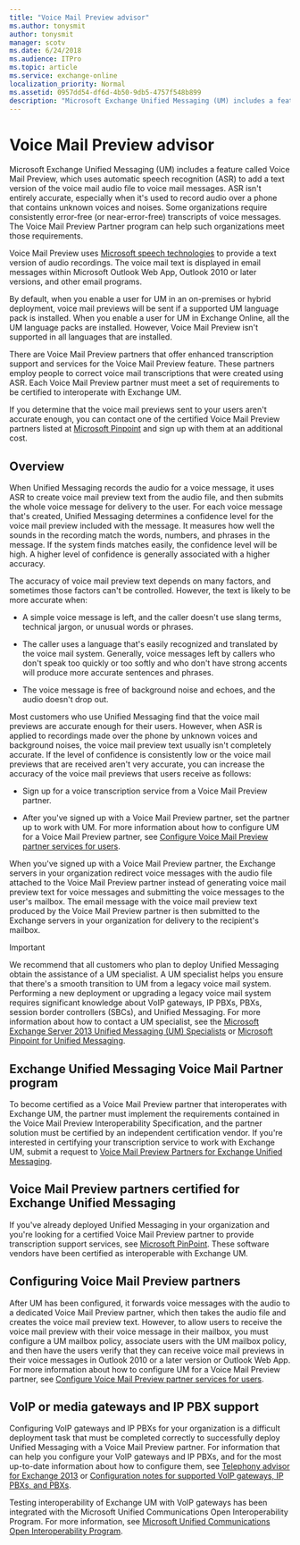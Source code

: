 ```yaml
---
title: "Voice Mail Preview advisor"
ms.author: tonysmit
author: tonysmit
manager: scotv
ms.date: 6/24/2018
ms.audience: ITPro
ms.topic: article
ms.service: exchange-online
localization_priority: Normal
ms.assetid: 0957dd54-df6d-4b50-9db5-4757f548b899
description: "Microsoft Exchange Unified Messaging (UM) includes a feature called Voice Mail Preview, which uses automatic speech recognition (ASR) to add a text version of the voice mail audio file to voice mail messages. ASR isn't entirely accurate, especially when it's used to record audio over a phone that contains unknown voices and noises. Some organizations require consistently error-free (or near-error-free) transcripts of voice messages. The Voice Mail Preview Partner program can help such organizations meet those requirements."
---
```


# Voice Mail Preview advisor

Microsoft Exchange Unified Messaging (UM) includes a feature called Voice Mail Preview, which uses automatic speech recognition (ASR) to add a text version of the voice mail audio file to voice mail messages. ASR isn't entirely accurate, especially when it's used to record audio over a phone that contains unknown voices and noises. Some organizations require consistently error-free (or near-error-free) transcripts of voice messages. The Voice Mail Preview Partner program can help such organizations meet those requirements.
  
Voice Mail Preview uses [Microsoft speech technologies](http://go.microsoft.com/fwlink/p/?linkId=187348) to provide a text version of audio recordings. The voice mail text is displayed in email messages within Microsoft Outlook Web App, Outlook 2010 or later versions, and other email programs. 
  
By default, when you enable a user for UM in an on-premises or hybrid deployment, voice mail previews will be sent if a supported UM language pack is installed. When you enable a user for UM in Exchange Online, all the UM language packs are installed. However, Voice Mail Preview isn't supported in all languages that are installed.
  
There are Voice Mail Preview partners that offer enhanced transcription support and services for the Voice Mail Preview feature. These partners employ people to correct voice mail transcriptions that were created using ASR. Each Voice Mail Preview partner must meet a set of requirements to be certified to interoperate with Exchange UM.
  
If you determine that the voice mail previews sent to your users aren't accurate enough, you can contact one of the certified Voice Mail Preview partners listed at [Microsoft Pinpoint](https://go.microsoft.com/fwlink/p/?LinkId=281966) and sign up with them at an additional cost. 
  
## Overview
<a name="overview"> </a>

When Unified Messaging records the audio for a voice message, it uses ASR to create voice mail preview text from the audio file, and then submits the whole voice message for delivery to the user. For each voice message that's created, Unified Messaging determines a confidence level for the voice mail preview included with the message. It measures how well the sounds in the recording match the words, numbers, and phrases in the message. If the system finds matches easily, the confidence level will be high. A higher level of confidence is generally associated with a higher accuracy.
  
The accuracy of voice mail preview text depends on many factors, and sometimes those factors can't be controlled. However, the text is likely to be more accurate when:
  
- A simple voice message is left, and the caller doesn't use slang terms, technical jargon, or unusual words or phrases.
    
- The caller uses a language that's easily recognized and translated by the voice mail system. Generally, voice messages left by callers who don't speak too quickly or too softly and who don't have strong accents will produce more accurate sentences and phrases.
    
- The voice message is free of background noise and echoes, and the audio doesn't drop out.
    
Most customers who use Unified Messaging find that the voice mail previews are accurate enough for their users. However, when ASR is applied to recordings made over the phone by unknown voices and background noises, the voice mail preview text usually isn't completely accurate. If the level of confidence is consistently low or the voice mail previews that are received aren't very accurate, you can increase the accuracy of the voice mail previews that users receive as follows:
  
- Sign up for a voice transcription service from a Voice Mail Preview partner. 
    
- After you've signed up with a Voice Mail Preview partner, set the partner up to work with UM. For more information about how to configure UM for a Voice Mail Preview partner, see [Configure Voice Mail Preview partner services for users](configure-voice-mail-preview-partner-services.md).
    
When you've signed up with a Voice Mail Preview partner, the Exchange servers in your organization redirect voice messages with the audio file attached to the Voice Mail Preview partner instead of generating voice mail preview text for voice messages and submitting the voice messages to the user's mailbox. The email message with the voice mail preview text produced by the Voice Mail Preview partner is then submitted to the Exchange servers in your organization for delivery to the recipient's mailbox. 
  
> [!IMPORTANT]
> We recommend that all customers who plan to deploy Unified Messaging obtain the assistance of a UM specialist. A UM specialist helps you ensure that there's a smooth transition to UM from a legacy voice mail system. Performing a new deployment or upgrading a legacy voice mail system requires significant knowledge about VoIP gateways, IP PBXs, PBXs, session border controllers (SBCs), and Unified Messaging. For more information about how to contact a UM specialist, see the [Microsoft Exchange Server 2013 Unified Messaging (UM) Specialists](http://go.microsoft.com/fwlink/p/?LinkId=262708) or [Microsoft Pinpoint for Unified Messaging](https://go.microsoft.com/fwlink/p/?LinkId=261951). 
  
## Exchange Unified Messaging Voice Mail Partner program
<a name="program"> </a>

To become certified as a Voice Mail Preview partner that interoperates with Exchange UM, the partner must implement the requirements contained in the Voice Mail Preview Interoperability Specification, and the partner solution must be certified by an independent certification vendor. If you're interested in certifying your transcription service to work with Exchange UM, submit a request to [Voice Mail Preview Partners for Exchange Unified Messaging](mailto:vmppp@microsoft.com).
  
## Voice Mail Preview partners certified for Exchange Unified Messaging
<a name="certified"> </a>

If you've already deployed Unified Messaging in your organization and you're looking for a certified Voice Mail Preview partner to provide transcription support services, see [Microsoft PinPoint](https://go.microsoft.com/fwlink/p/?LinkId=281966). These software vendors have been certified as interoperable with Exchange UM.
  
## Configuring Voice Mail Preview partners
<a name="configuring"> </a>

After UM has been configured, it forwards voice messages with the audio to a dedicated Voice Mail Preview partner, which then takes the audio file and creates the voice mail preview text. However, to allow users to receive the voice mail preview with their voice message in their mailbox, you must configure a UM mailbox policy, associate users with the UM mailbox policy, and then have the users verify that they can receive voice mail previews in their voice messages in Outlook 2010 or a later version or Outlook Web App. For more information about how to configure UM for a Voice Mail Preview partner, see [Configure Voice Mail Preview partner services for users](configure-voice-mail-preview-partner-services.md).
  
## VoIP or media gateways and IP PBX support
<a name="gateways"> </a>

Configuring VoIP gateways and IP PBXs for your organization is a difficult deployment task that must be completed correctly to successfully deploy Unified Messaging with a Voice Mail Preview partner. For information that can help you configure your VoIP gateways and IP PBXs, and for the most up-to-date information about how to configure them, see [Telephony advisor for Exchange 2013](../../voice-mail-unified-messaging/telephone-system-integration-with-um/telephony-advisor-for-exchange-2013.md) or [Configuration notes for supported VoIP gateways, IP PBXs, and PBXs](../../voice-mail-unified-messaging/telephone-system-integration-with-um/configuration-notes-for-voip-gateways.md).
  
Testing interoperability of Exchange UM with VoIP gateways has been integrated with the Microsoft Unified Communications Open Interoperability Program. For more information, see [Microsoft Unified Communications Open Interoperability Program](https://go.microsoft.com/fwlink/p/?linkId=132071).
  

